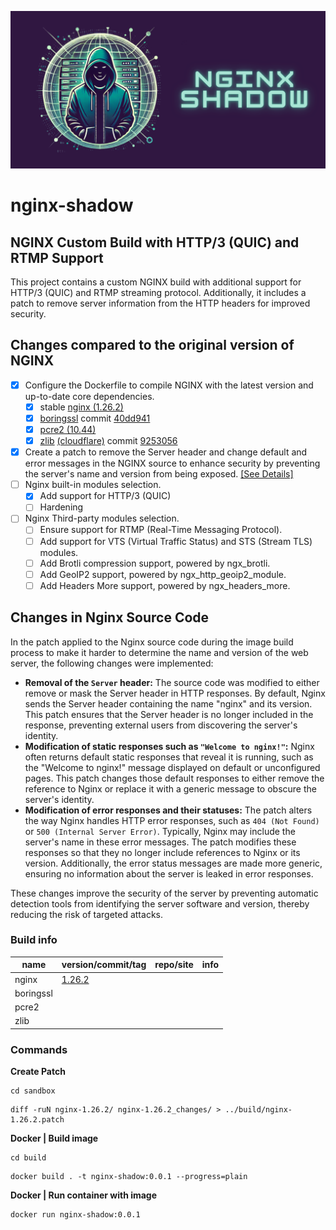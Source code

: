 ![Logo](Logo.png)

# nginx-shadow

## NGINX Custom Build with HTTP/3 (QUIC) and RTMP Support

This project contains a custom NGINX build with additional support for HTTP/3 (QUIC) and RTMP streaming protocol. Additionally, it includes a patch to remove server information from the HTTP headers for improved security.

## Changes compared to the original version of NGINX

- [X] Configure the Dockerfile to compile NGINX with the latest version and up-to-date core dependencies.
    - [X] stable [nginx (1.26.2)](https://nginx.org/en/download.html)
    - [X] [boringssl](https://github.com/google/boringssl/commits/master/) commit  [40dd941](https://github.com/google/boringssl/commit/40dd94116ba03678226443ba20c5887459c9bf16)
    - [X] [pcre2 (10.44)](https://github.com/PCRE2Project/pcre2/releases)
    - [X] [zlib](https://github.com/cloudflare/zlib/commits/gcc.amd64/) [(cloudflare)](https://blog.cloudflare.com/cloudflare-fights-cancer/) commit   [9253056](https://github.com/cloudflare/zlib/commit/92530568d2c128b4432467b76a3b54d93d6350bd) 
- [X] Create a patch to remove the Server header and change default and error messages in the NGINX source to enhance security by preventing the server's name and version from being exposed. [[See Details]](#changes-in-nginx-source-code)
- [ ] Nginx built-in modules selection.
    - [X] Add support for HTTP/3 (QUIC)
    - [ ] Hardening
- [ ] Nginx Third-party modules selection.
    - [ ] Ensure support for RTMP (Real-Time Messaging Protocol).
    - [ ] Add support for VTS (Virtual Traffic Status) and STS (Stream TLS) modules.
    - [ ] Add Brotli compression support, powered by ngx_brotli.
    - [ ] Add GeoIP2 support, powered by ngx_http_geoip2_module.
    - [ ] Add Headers More support, powered by ngx_headers_more.

## Changes in Nginx Source Code

In the patch applied to the Nginx source code during the image build process to make it harder to determine the name and version of the web server, the following changes were implemented:

- **Removal of the ``Server`` header:** The source code was modified to either remove or mask the Server header in HTTP responses. By default, Nginx sends the Server header containing the name "nginx" and its version. This patch ensures that the Server header is no longer included in the response, preventing external users from discovering the server's identity.
- **Modification of static responses such as ``"Welcome to nginx!"``:** Nginx often returns default static responses that reveal it is running, such as the "Welcome to nginx!" message displayed on default or unconfigured pages. This patch changes those default responses to either remove the reference to Nginx or replace it with a generic message to obscure the server's identity.
- **Modification of error responses and their statuses:** The patch alters the way Nginx handles HTTP error responses, such as ``404 (Not Found)`` or ``500 (Internal Server Error)``. Typically, Nginx may include the server's name in these error messages. The patch modifies these responses so that they no longer include references to Nginx or its version. Additionally, the error status messages are made more generic, ensuring no information about the server is leaked in error responses.


These changes improve the security of the server by preventing automatic detection tools from identifying the server software and version, thereby reducing the risk of targeted attacks.


### Build info

| name | version/commit/tag | repo/site | info |
|-----------------|--------------------|-----------|------|
| nginx           |         [1.26.2](https://nginx.org/en/download.html)           |           |      |
| boringssl       |                    |           |      |
| pcre2           |                    |           |      |
| zlib            |                    |           |      |

### Commands

**Create Patch**
```
cd sandbox
```
```
diff -ruN nginx-1.26.2/ nginx-1.26.2_changes/ > ../build/nginx-1.26.2.patch
```
**Docker | Build image**
```
cd build
```
```
docker build . -t nginx-shadow:0.0.1 --progress=plain 
```

**Docker | Run container with image**
```
docker run nginx-shadow:0.0.1    
```